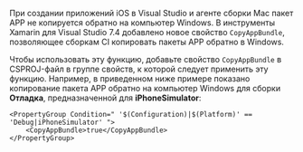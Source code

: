 
При создании приложений iOS в Visual Studio и агенте сборки Mac пакет APP не копируется обратно на компьютер Windows. В инструменты Xamarin для Visual Studio 7.4 добавлено новое свойство `CopyAppBundle`, позволяющее сборкам CI копировать пакеты APP обратно в Windows.

Чтобы использовать эту функцию, добавьте свойство `CopyAppBundle` в CSPROJ-файл в группе свойств, к которой следует применить эту функцию. Например, в приведенном ниже примере показано копирование пакета APP обратно на компьютер Windows для сборки **Отладка**, предназначенной для **iPhoneSimulator**:

    <PropertyGroup Condition=" '$(Configuration)|$(Platform)' == 'Debug|iPhoneSimulator' ">
        <CopyAppBundle>true</CopyAppBundle>
    </PropertyGroup>

